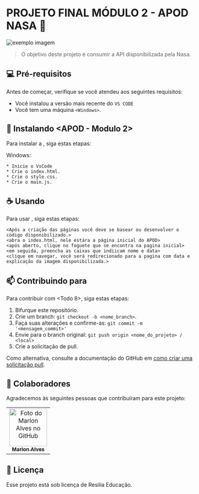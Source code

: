 # PROJETO FINAL MÓDULO 2 - APOD NASA 🚀

<img src="https://media.discordapp.net/attachments/999712721941581977/1011687121964236830/ProjetoApod.jpg?width=889&height=400" alt="exemplo imagem">

> O objetivo deste projeto é consumir a API disponibilizada pela Nasa. 

## 💻 Pré-requisitos

Antes de começar, verifique se você atendeu aos seguintes requisitos:

* Você instalou a versão mais recente do `VS CODE`
* Você tem uma máquina `<Windows>`.

## 🚀 Instalando <APOD - Modulo 2>

Para instalar a <APOD>, siga estas etapas:

Windows:
```
* Inicie o VsCode
* Crie o index.html.
* Crie o style.css.
* Crie o main.js.
```

## ☕ Usando <APOD>

Para usar <APOD>, siga estas etapas:

```
<Após a criação das páginas você deve se basear ou desenvolver o código disponibilizado.>
<abra o index.html, nele estára a página inicial do APOD>
<após aberto, clique no foguete que se encontra na pagina inicial>
<em seguida, preencha as caixas que indiicam nome e data>
<clique em navegar, você será redirecionado para a pagina com data e explicação da imagem disponibilizada.>
```

## 📫 Contribuindo para <APOD>

Para contribuir com <Todo 8>, siga estas etapas:

1. Bifurque este repositório.
2. Crie um branch: `git checkout -b <nome_branch>`.
3. Faça suas alterações e confirme-as: `git commit -m '<mensagem_commit>'`
4. Envie para o branch original: `git push origin <nome_do_projeto> / <local>`
5. Crie a solicitação de pull.

Como alternativa, consulte a documentação do GitHub em [como criar uma solicitação pull](https://help.github.com/en/github/collaborating-with-issues-and-pull-requests/creating-a-pull-request).

## 🤝 Colaboradores

Agradecemos às seguintes pessoas que contribuíram para este projeto:

<table>
  <tr>
    <td align="center">
      <a href="#">
        <img src="https://cdn.discordapp.com/attachments/999712721941581977/1003868547711254528/86992904.jpg" width="100px;" alt="Foto do Marlon Alves no GitHub"/><br>
        <sub>
          <b>Marlon Alves</b>
        </sub>
      </a>
    </td>
</table>

## 📝 Licença

Esse projeto está sob licença de Resilia Educação. 
